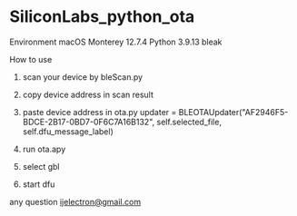 # SiliconLabs_python_ota

Environment
macOS Monterey 12.7.4
Python 3.9.13
bleak

How to use
1. scan your device by bleScan.py
2. copy device address in scan result
3. paste device address in ota.py
    updater = BLEOTAUpdater("AF2946F5-BDCE-2B17-0BD7-0F6C7A16B132", self.selected_file, self.dfu_message_label)

4. run ota.apy
5. select gbl
6. start dfu

any question ijelectron@gmail.com


